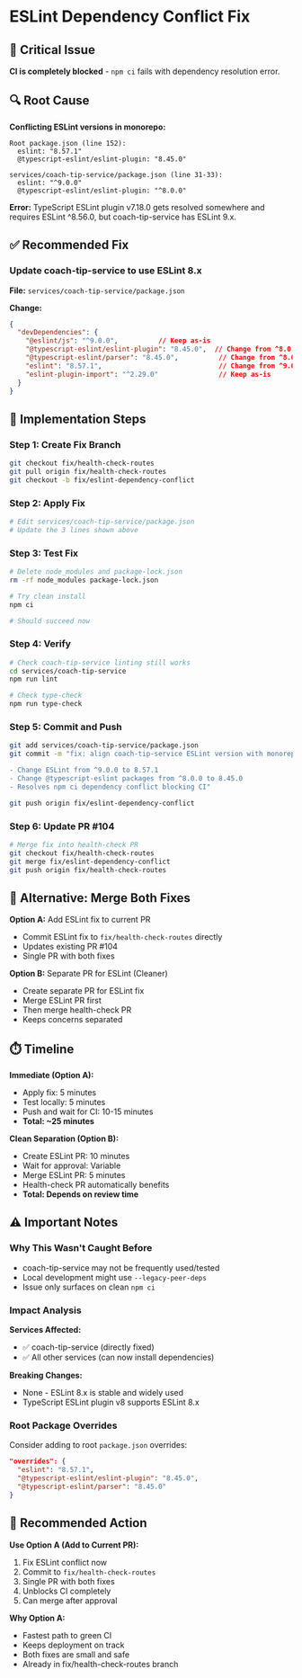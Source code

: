 # ESLint Dependency Conflict Fix

## 🚨 Critical Issue

**CI is completely blocked** - `npm ci` fails with dependency resolution error.

## 🔍 Root Cause

**Conflicting ESLint versions in monorepo:**

```
Root package.json (line 152):
  eslint: "8.57.1"
  @typescript-eslint/eslint-plugin: "8.45.0"

services/coach-tip-service/package.json (line 31-33):
  eslint: "^9.0.0"
  @typescript-eslint/eslint-plugin: "^8.0.0"
```

**Error:** TypeScript ESLint plugin v7.18.0 gets resolved somewhere and requires ESLint ^8.56.0, but coach-tip-service has ESLint 9.x.

## ✅ Recommended Fix

### Update coach-tip-service to use ESLint 8.x

**File:** `services/coach-tip-service/package.json`

**Change:**
```json
{
  "devDependencies": {
    "@eslint/js": "^9.0.0",          // Keep as-is
    "@typescript-eslint/eslint-plugin": "8.45.0",  // Change from ^8.0.0
    "@typescript-eslint/parser": "8.45.0",          // Change from ^8.0.0  
    "eslint": "8.57.1",                             // Change from ^9.0.0
    "eslint-plugin-import": "^2.29.0"               // Keep as-is
  }
}
```

## 🎯 Implementation Steps

### Step 1: Create Fix Branch
```bash
git checkout fix/health-check-routes
git pull origin fix/health-check-routes
git checkout -b fix/eslint-dependency-conflict
```

### Step 2: Apply Fix
```bash
# Edit services/coach-tip-service/package.json
# Update the 3 lines shown above
```

### Step 3: Test Fix
```bash
# Delete node_modules and package-lock.json
rm -rf node_modules package-lock.json

# Try clean install
npm ci

# Should succeed now
```

### Step 4: Verify
```bash
# Check coach-tip-service linting still works
cd services/coach-tip-service
npm run lint

# Check type-check
npm run type-check
```

### Step 5: Commit and Push
```bash
git add services/coach-tip-service/package.json
git commit -m "fix: align coach-tip-service ESLint version with monorepo

- Change ESLint from ^9.0.0 to 8.57.1
- Change @typescript-eslint packages from ^8.0.0 to 8.45.0
- Resolves npm ci dependency conflict blocking CI"

git push origin fix/eslint-dependency-conflict
```

### Step 6: Update PR #104
```bash
# Merge fix into health-check PR
git checkout fix/health-check-routes
git merge fix/eslint-dependency-conflict
git push origin fix/health-check-routes
```

## 🔄 Alternative: Merge Both Fixes

**Option A:** Add ESLint fix to current PR
- Commit ESLint fix to `fix/health-check-routes` directly
- Updates existing PR #104
- Single PR with both fixes

**Option B:** Separate PR for ESLint (Cleaner)
- Create separate PR for ESLint fix
- Merge ESLint PR first
- Then merge health-check PR
- Keeps concerns separated

## ⏱️ Timeline

**Immediate (Option A):**
- Apply fix: 5 minutes
- Test locally: 5 minutes
- Push and wait for CI: 10-15 minutes
- **Total: ~25 minutes**

**Clean Separation (Option B):**
- Create ESLint PR: 10 minutes
- Wait for approval: Variable
- Merge ESLint PR: 5 minutes
- Health-check PR automatically benefits
- **Total: Depends on review time**

## ⚠️ Important Notes

### Why This Wasn't Caught Before
- coach-tip-service may not be frequently used/tested
- Local development might use `--legacy-peer-deps`
- Issue only surfaces on clean `npm ci`

### Impact Analysis
**Services Affected:**
- ✅ coach-tip-service (directly fixed)
- ✅ All other services (can now install dependencies)

**Breaking Changes:**
- None - ESLint 8.x is stable and widely used
- TypeScript ESLint plugin v8 supports ESLint 8.x

### Root Package Overrides
Consider adding to root `package.json` overrides:
```json
"overrides": {
  "eslint": "8.57.1",
  "@typescript-eslint/eslint-plugin": "8.45.0",
  "@typescript-eslint/parser": "8.45.0"
}
```

## 🎯 Recommended Action

**Use Option A (Add to Current PR):**
1. Fix ESLint conflict now
2. Commit to `fix/health-check-routes`
3. Single PR with both fixes
4. Unblocks CI completely
5. Can merge after approval

**Why Option A:**
- Fastest path to green CI
- Keeps deployment on track
- Both fixes are small and safe
- Already in fix/health-check-routes branch
